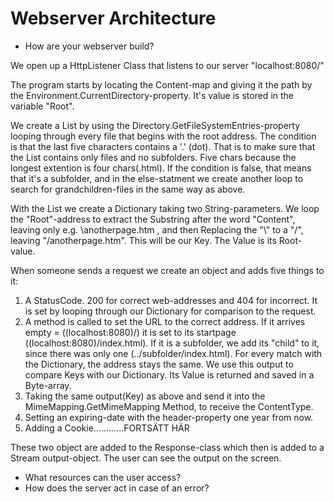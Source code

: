 
# Webserver Architecture

* How are your webserver build?

We open up a HttpListener Class that listens to our server "localhost:8080/"

The program starts by locating the Content-map and giving it the path by the Environment.CurrentDirectory-property. It's value is stored
in the variable "Root".

We create a List by using the Directory.GetFileSystemEntries-property looping through every file that begins with the root address.
The condition is that the last five characters contains a '.' (dot). That is to make sure that the List contains only files and no
subfolders. Five chars because the longest extention is four chars(.html). If the condition is false, that means that it's a subfolder,
and in the else-statment we create another loop to search for grandchildren-files in the same way as above.

With the List we create a Dictionary taking two String-parameters. We loop the "Root"-address to extract the Substring after the word
"Content", leaving only e.g. \\anotherpage.htm , and then Replacing the "\\" to a "/", leaving "/anotherpage.htm". This will be our Key. 
The Value is its Root-value.

When someone sends a request we create an object and adds five things to it:
1. A StatusCode. 200 for correct web-addresses and 404 for incorrect. It is set by looping through our Dictionary for comparison to the
request.
2. A method is called to set the URL to the correct address. If it arrives empty = ((localhost:8080)/) it is set to its startpage 
((localhost:8080)/index.html). If it is a subfolder, we add its "child" to it, since there was only one (../subfolder/index.html). For 
every match with the Dictionary, the address stays the same. We use this output to compare Keys with our Dictionary. Its Value is returned
and saved in a Byte-array.
3. Taking the same output(Key) as above and send it into the MimeMapping.GetMimeMapping Method, to receive the ContentType.
4. Setting an expiring-date with the header-property one year from now.
5. Adding a Cookie............FORTSÄTT HÄR

These two object are added to the Response-class which then is added to a Stream output-object.
The user can see the output on the screen.

 


* What resources can the user access?
* How does the server act in case of an error?
